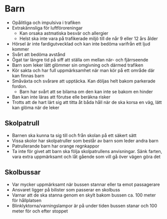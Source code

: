 # Barn

* Opålitliga och impulsiva i trafiken
* Extrakännsliga för luftföroreningar 
  * Kan orsaka astmatiska besvär och allergier
  * Helst ska inte vara på trafikerade miljö till de når 9 eller 12 års ålder
* Hörsel är inte fardigutvecklad och kan inte bedöma varifrån ett ljud kommer
* Svårt att bedöma avstånd
* Ögat tar längre tid på siff att ställa om mellan när- och fjärrseende
* Barn som leker lätt glömmer sin omgivning och därmed trafiken
* Kör sakta och har full uppmärksamhet när man kör på ett område där kan finnas barn
* Småväxta och svårare att upptäcka. Kan döljas helt bakom parkerade fordon.
  * Barn har svårt att se bilarna om den kan inte se bakom en hinder
* Ban kan inte läras att förutse elle beräkna risker
* Trotts att de hart lärt sig att titta åt båda håll när de ska korsa en väg, lätt kan glöma när de leker

## Skolpatrull

* Barnen ska kunna ta sig till och från skolan på ett säkert sätt
* Vissa skolor har skolpatruller som består av barn som leder andra barn
* Patrullerande barn har orange regnkappor
* Ta inte för givet att barn ska följa skolpatrullens anvisningar. Sänk farten, vara extra uppmärksamt och låt gående som vill gå över vägen göra det

## Skolbussar

* Var mycker uppmärksamt när bussen stannar eller ta emot passagerare
* Ansvaret ligger på bilister som passerar en skolbuss
* Varnar att de ska stanna genom en skylt bakom bussen ca. 100 meter för hållplatsen
* Blinklyktorna/varningslampor är på under tiden bussen stanar och 100 meter för och efter stoppet
